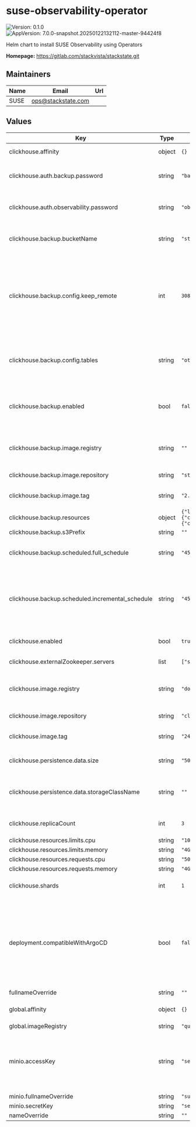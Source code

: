 # suse-observability-operator

![Version: 0.1.0](https://img.shields.io/badge/Version-0.1.0-informational?style=flat-square) ![AppVersion: 7.0.0-snapshot.20250122132112-master-94424f8](https://img.shields.io/badge/AppVersion-7.0.0--snapshot.20250122132112--master--94424f8-informational?style=flat-square)

Helm chart to install SUSE Observability using Operators

**Homepage:** <https://gitlab.com/stackvista/stackstate.git>

## Maintainers

| Name | Email | Url |
| ---- | ------ | --- |
| SUSE | <ops@stackstate.com> |  |

## Values

| Key | Type | Default | Description |
|-----|------|---------|-------------|
| clickhouse.affinity | object | `{}` | Override affinity for ClickHouse |
| clickhouse.auth.backup.password | string | `"backup"` | Password to "backup" user used by the backup and restore tools. |
| clickhouse.auth.observability.password | string | `"observability"` | Password to "observability" user used by the app and otel collector |
| clickhouse.backup.bucketName | string | `"sts-clickhouse-backup"` | Name of the MinIO bucket where ClickHouse backups are stored. |
| clickhouse.backup.config.keep_remote | int | `308` | How many latest backup should be kept on remote storage, 0 means all uploaded backups will be stored on remote storage. Incremental backups are executed every one 1h so the value 308 = ~14 days. |
| clickhouse.backup.config.tables | string | `"otel.*"` | Create and upload backup only matched with table name patterns, separated by comma, allow ? and * as wildcard. |
| clickhouse.backup.enabled | bool | `false` | Enable scheduled backups of ClickHouse. It requires to be enabled MinIO 'backup.enabled'. |
| clickhouse.backup.image.registry | string | `""` | Registry where to get the image from, the default repository is defined in `global.imageRegistry` |
| clickhouse.backup.image.repository | string | `"stackstate/clickhouse-backup"` | Repository where to get the image from. |
| clickhouse.backup.image.tag | string | `"2.6.5-3c1fce8a"` | Container image tag for 'clickhouse-backup' containers. |
| clickhouse.backup.resources | object | `{"limit":{"cpu":"100m","memory":"250Mi"},"requests":{"cpu":"50m","memory":"250Mi"}}` | Resources of the backup tool. |
| clickhouse.backup.s3Prefix | string | `""` |  |
| clickhouse.backup.scheduled.full_schedule | string | `"45 0 * * *"` | Cron schedule for automatic full backups of ClickHouse. |
| clickhouse.backup.scheduled.incremental_schedule | string | `"45 3-23 * * *"` | Cron schedule for automatic incremental backups of ClickHouse. IMPORTANT: incremental and full backup CAN NOT overlap. |
| clickhouse.enabled | bool | `true` | Enable / disable Clickhouse installation |
| clickhouse.externalZookeeper.servers | list | `["suse-observability-zookeeper-headless"]` | List of zookeeper hosts |
| clickhouse.image.registry | string | `"docker.io"` | Registry where to get the image from, the default repository is defined in `global.imageRegistry` |
| clickhouse.image.repository | string | `"clickhouse/clickhouse-server"` | Repository where to get the image from. |
| clickhouse.image.tag | string | `"24.8.12.28-alpine"` | Container image tag for 'clickhouse' containers. |
| clickhouse.persistence.data.size | string | `"50Gi"` | Size of persistent volume for ClickHouse data |
| clickhouse.persistence.data.storageClassName | string | `""` | Storage Class used by CH data. It should support expansion if you decide to expand it |
| clickhouse.replicaCount | int | `3` | Number of ClickHouse replicas per shard to deploy |
| clickhouse.resources.limits.cpu | string | `"1000m"` |  |
| clickhouse.resources.limits.memory | string | `"4Gi"` |  |
| clickhouse.resources.requests.cpu | string | `"500m"` |  |
| clickhouse.resources.requests.memory | string | `"4Gi"` |  |
| clickhouse.shards | int | `1` | Number of ClickHouse shards to deploy |
| deployment.compatibleWithArgoCD | bool | `false` | Whether to adjust the Chart to be compatible with ArgoCD. This feature is as of yet not deployed in the o11y-tenants and saas-tenants directories, so should be considered unfinished (see STAC-21445) |
| fullnameOverride | string | `""` |  |
| global.affinity | object | `{}` | Global affinity for all components created by the helm chart |
| global.imageRegistry | string | `"quay.io"` |  |
| minio.accessKey | string | `"setme"` | Secret key for MinIO. Default is set to an invalid value that will cause MinIO to not start up to ensure users of this Helm chart set an explicit value. |
| minio.fullnameOverride | string | `"suse-observability-minio"` |  |
| minio.secretKey | string | `"setme"` |  |
| nameOverride | string | `""` |  |

